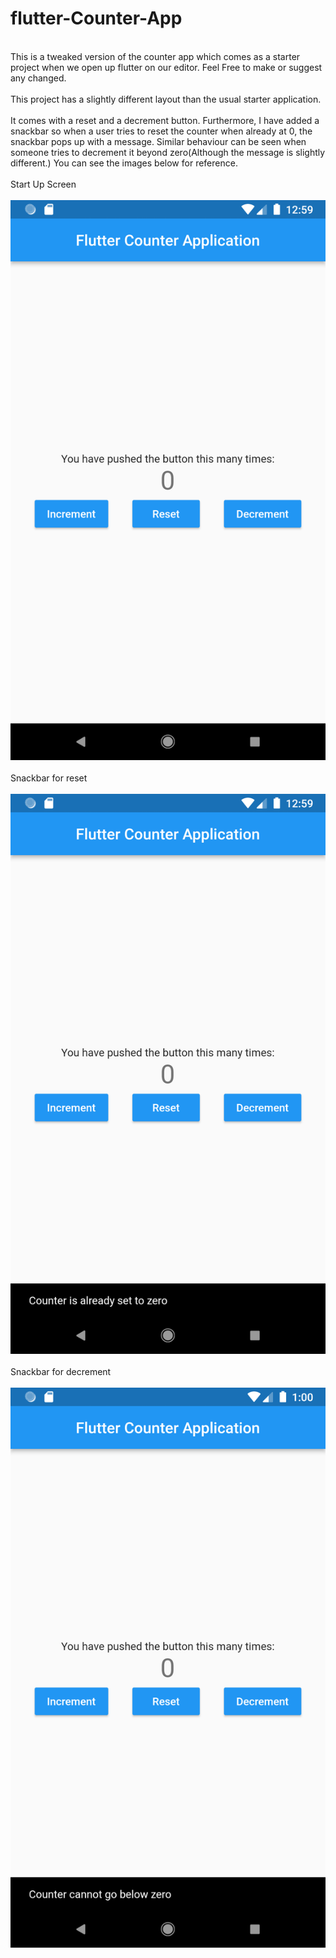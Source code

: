 # flutter-Counter-App
<br>
This is a tweaked version of the counter app which comes as a starter project when we open up flutter on our editor. Feel Free to make or suggest any changed.
<br>
<br>
This project has a slightly different layout than the usual starter application.
<br>
<br>
It comes with a reset and a decrement button. Furthermore, I have added a snackbar so when a user tries to reset the counter when already at 0, the snackbar pops up with a message. Similar behaviour can be seen when someone tries to decrement it beyond zero(Although the message is slightly different.) You can see the images below for reference. 
<br>
<br>
Start Up Screen
<br>
<br>
<img src="counter_application\assets\Screenshot_1642274992.png" alt = "Start-up App screen"/>
<br>
<br>
Snackbar for reset
<br>
<br>
<img src="counter_application\assets\Screenshot_1642274998.png" alt = "Snackbar for reset button"/>
<br>
<br>
Snackbar for decrement
<br>
<br>
<img src="counter_application\assets\Screenshot_1642275004.png" alt = "Snackbar for decrement button"/>